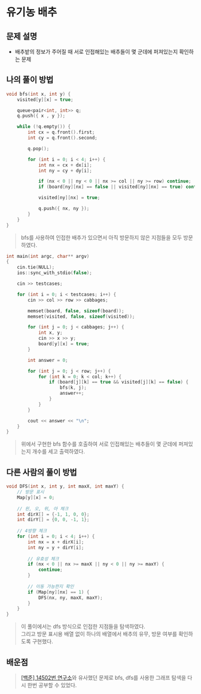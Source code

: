 # 유기농 배추

## 문제 설명

* 배추밭의 정보가 주어질 때 서로 인접해있는 배추들이 몇 군데에 퍼져있는지 확인하는 문제

## 나의 풀이 방법

```c++
void bfs(int x, int y) {
	visited[y][x] = true;

	queue<pair<int, int>> q;
	q.push({ x , y });

	while (!q.empty()) {
		int cx = q.front().first;
		int cy = q.front().second;

		q.pop();

		for (int i = 0; i < 4; i++) {
			int nx = cx + dx[i];
			int ny = cy + dy[i];

			if (nx < 0 || ny < 0 || nx >= col || ny >= row) continue;
			if (board[ny][nx] == false || visited[ny][nx] == true) continue;

			visited[ny][nx] = true;

			q.push({ nx, ny });
		}
	}
}
```

> bfs를 사용하여 인접한 배추가 있으면서 아직 방문하지 않은 지점들을 모두 방문하였다.  

```c++
int main(int argc, char** argv)
{
	cin.tie(NULL);
	ios::sync_with_stdio(false);

	cin >> testcases;

	for (int i = 0; i < testcases; i++) {
		cin >> col >> row >> cabbages;

		memset(board, false, sizeof(board));
		memset(visited, false, sizeof(visited));

		for (int j = 0; j < cabbages; j++) {
			int x, y;
			cin >> x >> y;
			board[y][x] = true;
		}

		int answer = 0;

		for (int j = 0; j < row; j++) {
			for (int k = 0; k < col; k++) {
				if (board[j][k] == true && visited[j][k] == false) {
					bfs(k, j);
					answer++;
				}
			}
		}

		cout << answer << "\n";
	}
}
```

> 위에서 구현한 bfs 함수를 호출하여 서로 인접해있는 배추들이 몇 군데에 퍼져있는지 개수를 세고 출력하였다.  

## 다른 사람의 풀이 방법

```c++
void DFS(int x, int y, int maxX, int maxY) {
	// 방문 표시
	Map[y][x] = 0;
	
	// 왼, 오, 위, 아 체크
	int dirX[] = {-1, 1, 0, 0};
	int dirY[] = {0, 0, -1, 1};
	
	// 4방향 체크
	for (int i = 0; i < 4; i++) {
		int nx = x + dirX[i];
		int ny = y + dirY[i];
		
		// 유효성 체크
		if (nx < 0 || nx >= maxX || ny < 0 || ny >= maxY) {
			continue;
		}
		
		// 이동 가능한지 확인
		if (Map[ny][nx] == 1) {
			DFS(nx, ny, maxX, maxY);
		}
	}
}
```

> 이 풀이에서는 dfs 방식으로 인접한 지점들을 탐색하였다.  
> 그리고 방문 표시용 배열 없이 하나의 배열에서 배추의 유무, 방문 여부를 확인하도록 구현했다.  

## 배운점

> [[백준] 14502번 연구소](https://www.acmicpc.net/problem/14502)와 유사했던 문제로 bfs, dfs를 사용한 그래프 탐색을 다시 한번 공부할 수 있었다.  
